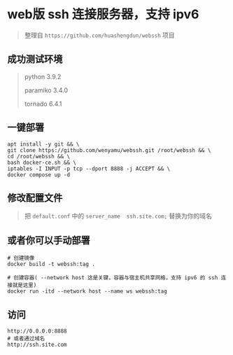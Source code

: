 # web版 ssh 连接服务器，支持 ipv6
> 整理自 `https://github.com/huashengdun/webssh` 项目

## 成功测试环境
> python 3.9.2
> 
> paramiko 3.4.0
> 
> tornado 6.4.1

## 一键部署
```
apt install -y git && \
git clone https://github.com/wenyamu/webssh.git /root/webssh && \
cd /root/webssh && \
bash docker-ce.sh && \
iptables -I INPUT -p tcp --dport 8888 -j ACCEPT && \
docker compose up -d
```
## 修改配置文件
> 把 `default.conf` 中的 `server_name  ssh.site.com;` 替换为你的域名

## 或者你可以手动部署
```
# 创建镜像
docker build -t webssh:tag .

# 创建容器( --network host 这是关键，容器与宿主机共享网格，支持 ipv6 的 ssh 连接就是这里)
docker run -itd --network host --name ws webssh:tag
```
## 访问
```
http://0.0.0.0:8888
# 或者通过域名
http://ssh.site.com
```
